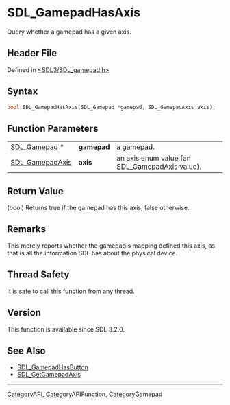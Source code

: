 # SDL_GamepadHasAxis

Query whether a gamepad has a given axis.

## Header File

Defined in [<SDL3/SDL_gamepad.h>](https://github.com/libsdl-org/SDL/blob/main/include/SDL3/SDL_gamepad.h)

## Syntax

```c
bool SDL_GamepadHasAxis(SDL_Gamepad *gamepad, SDL_GamepadAxis axis);
```

## Function Parameters

|                                    |             |                                                                   |
| ---------------------------------- | ----------- | ----------------------------------------------------------------- |
| [SDL_Gamepad](SDL_Gamepad) *       | **gamepad** | a gamepad.                                                        |
| [SDL_GamepadAxis](SDL_GamepadAxis) | **axis**    | an axis enum value (an [SDL_GamepadAxis](SDL_GamepadAxis) value). |

## Return Value

(bool) Returns true if the gamepad has this axis, false otherwise.

## Remarks

This merely reports whether the gamepad's mapping defined this axis, as
that is all the information SDL has about the physical device.

## Thread Safety

It is safe to call this function from any thread.

## Version

This function is available since SDL 3.2.0.

## See Also

- [SDL_GamepadHasButton](SDL_GamepadHasButton)
- [SDL_GetGamepadAxis](SDL_GetGamepadAxis)

----
[CategoryAPI](CategoryAPI), [CategoryAPIFunction](CategoryAPIFunction), [CategoryGamepad](CategoryGamepad)

